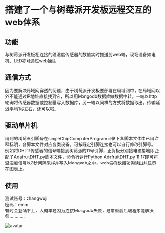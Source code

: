 # 搭建了一个与树莓派开发板远程交互的web体系
## 功能
与树莓派开发板相连接的温湿度传感器的数值实时推送到web端，现场设备如电机、LED亦可通过web操纵
## 通信方式
因为要解决局域网穿透的问题，由于树莓派开发板要部署在局域网中，在局域网以外不能通过IP地址直接找到它，所以用Mongodb数据库做数据中转。一端以http轮询将传感器数据或控制量写入数据库，另一端以同样的方式将数据取出。传输延迟平均1秒左右，还可以啦。
## 驱动单片机
用到的树莓派引脚号在singleChipComputerProgram目录下各脚本文件中已用注释标明，各脚本文件对应各类设备。可按既定引脚连接也可以自行修改引脚号。
例如将DHT11传感器的信号端接到树莓派的11号引脚，正负极分别接电和接地即匹配了AdafruitDHT.py脚本文件，命令行运行Python AdafruitDHT.py 11 17即可将温湿度信号以2秒间隔采样并写入Mongodb之中，web端将数据轮询读出并显示在图表上。
## 使用
测试账号：zhangwuji   
密码：emm   
有时会登陆不上，大概率是因为连接Mongodb失败，通常重启后端程序能解决😓…………

![avatar](https://i.loli.net/2019/05/04/5ccd9073d4d2b.jpg)
